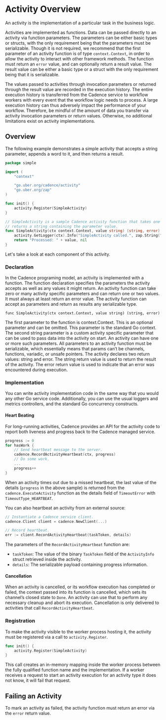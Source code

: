 # Activity Overview

An activity is the implementation of a particular task in the business logic.

Activities are implemented as functions. Data can be passed directly to an activity via function
parameters. The parameters can be either basic types or structs, with the only requirement being that
the parameters must be serializable. Though it is not required, we recommend that the first parameter
of an activity function is of type `context.Context`, in order to allow the activity to interact with
other framework methods. The function must return an `error` value, and can optionally return a result
value. The result value can be either a basic type or a struct with the only requirement being that
it is serializable.

The values passed to activities through invocation parameters or returned through the result value
are recorded in the execution history. The entire execution history is transferred from the Cadence
service to workflow workers with every event that the workflow logic needs to process. A large execution
history can thus adversely impact the performance of your workflow. Therefore, be mindful of the amount
of data you transfer via activity invocation parameters or return values. Otherwise, no additional
limitations exist on activity implementations.

## Overview

The following example demonstrates a simple activity that accepts a string parameter, appends a word
to it, and then returns a result.

```go
package simple

import (
	"context"

    "go.uber.org/cadence/activity"
    "go.uber.org/zap"
)

func init() {
	activity.Register(SimpleActivity)
}

// SimpleActivity is a sample Cadence activity function that takes one parameter and
// returns a string containing the parameter value.
func SimpleActivity(ctx context.Context, value string) (string, error) {
	activity.GetLogger(ctx).Info("SimpleActivity called.", zap.String("Value", value))
	return "Processed: " + value, nil
}
```
Let's take a look at each component of this activity.

### Declaration

In the Cadence programing model, an activity is implemented with a function. The function declaration specifies the parameters the activity accepts as well as any values it might return. An activity function can take zero or many activity specific parameters and can return one or two values. It must always at least return an error value. The activity function can accept as parameters and return as results any serializable type.

`func SimpleActivity(ctx context.Context, value string) (string, error)`

The first parameter to the function is context.Context. This is an optional parameter and can be omitted. This parameter is the standard Go context.
The second string parameter is a custom activity specific parameter that can be used to pass data into the activity on start. An activity can have one or more such parameters. All parameters to an activity function must be serializable, which essentially means that params can’t be channels, functions, variadic, or unsafe pointers.
The activity declares two return values: string and error. The string return value is used to return the result of the activity. The error return value is used to indicate that an error was encountered during execution.

### Implementation

You can write activity implementation code in the same way that you would any other Go service code.
Additionally, you can use the usual loggers and metrics controllers, and the standard Go concurrency
constructs.

#### Heart Beating

For long-running activities, Cadence provides an API for the activity code to report both liveness and
progress back to the Cadence managed service.

```go
progress := 0
for hasWork {
    // Send heartbeat message to the server.
    cadence.RecordActivityHeartbeat(ctx, progress)
    // Do some work.
    ...
    progress++
}
```
When an activity times out due to a missed heartbeat, the last value of the details (`progress` in the
above sample) is returned from the `cadence.ExecuteActivity` function as the details field of `TimeoutError`
with `TimeoutType_HEARTBEAT`.

You can also heartbeat an activity from an external source:

```go
// Instantiate a Cadence service client.
cadence.Client client = cadence.NewClient(...)

// Record heartbeat.
err := client.RecordActivityHeartbeat(taskToken, details)
```
The parameters of the `RecordActivityHeartbeat` function are:

* `taskToken`: The value of the binary `TaskToken` field of the `ActivityInfo` struct retrieved inside
the activity.
* `details`: The serializable payload containing progress information.

#### Cancellation

When an activity is cancelled, or its workflow execution has completed or failed, the context passed
into its function is cancelled, which sets its channel’s closed state to `Done`. An activity can use that
to perform any necessary cleanup and abort its execution. Cancellation is only delivered to activities
that call `RecordActivityHeartbeat`.

### Registration

To make the activity visible to the worker process hosting it, the activity must be registered via a
call to `activity.Register`.

```go
func init() {
	activity.Register(SimpleActivity)
}
```
This call creates an in-memory mapping inside the worker process between the fully qualified function
name and the implementation. If a worker receives a request to start an activity execution for an
activity type it does not know, it will fail that request.

## Failing an Activity

To mark an activity as failed, the activity function must return an error via the `error` return value.
